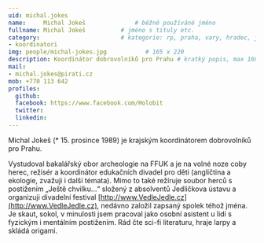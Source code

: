 ```yaml
---
uid: michal.jokes
name:     Michal Jokeš      		# běžně používáné jméno
fullname: Michal Jokeš  		# jméno s tituly etc.
category:                 		# kategorie: rp, praha, vary, hradec, jmk, senat
- koordinatori
img: people/michal-jokes.jpg           # 165 x 220
description: Koordinátor dobrovolníků pro Prahu # kratký popis, max 160 znaků
mail:
- michal.jokes@pirati.cz
mob: +770 113 642
profiles:
  github:
  facebook: https://www.facebook.com/Holobit
  twitter:
  linkedin:
---
```



Michal Jokeš (* 15. prosince 1989) je krajským koordinátorem dobrovolníků pro Prahu. 

Vystudoval bakalářský obor archeologie na FFUK a je na volné noze coby herec, režisér a koordinátor edukačních divadel pro děti (angličtina a ekologie, zvažuji i další témata). Mimo to také režíruje soubor herců s postižením „Ještě chvilku…“ složený z absolventů Jedličkova ústavu a organizuji divadelní festival [http://www.VedleJedle.cz](http://www.VedleJedle.cz), nedávno založil zapsaný spolek téhož jména. Je skaut, sokol, v minulosti jsem pracoval jako osobní asistent u lidí s fyzickým i mentálním postižením. Rád čte sci-fi literaturu, hraje larpy a skládá origami.
